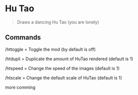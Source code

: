 # Hu Tao
> Draws a dancing Hu Tao (you are lonely)


## Commands
<p>/httoggle = Toggle the mod (by default is off)</p>
<p>/htdupli = Duplicate the amount of HuTao rendered (default is 1)</p>
<p>/htspeed = Change the speed of the images (default is 1)</p>
<p>/htscale = Change the default scale of HuTao (default is 1)</p>

<p>more comming</p>